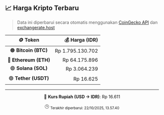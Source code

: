 

<!-- HARGA_KRIPTO -->
## 📈 Harga Kripto Terbaru

> Data ini diperbarui secara otomatis menggunakan [CoinGecko API](https://www.coingecko.com/) dan [exchangerate.host](https://exchangerate.host/)

<div align="center">

| 🪙 Token | 💰 Harga (IDR) |
|:------:|---------------:|
| 🟠 **Bitcoin (BTC)**   | Rp 1.795.130.702 |
| 🔵 **Ethereum (ETH)**  | Rp 64.175.896 |
| 🟣 **Solana (SOL)**    | Rp 3.064.239 |
| 🟢 **Tether (USDT)**   | Rp 16.625 |

---

💱 **Kurs Rupiah (USD → IDR)**: Rp 16.611

🕒 <sub>Terakhir diperbarui: 22/10/2025, 13.57.40</sub>

</div>
<!-- /HARGA_KRIPTO -->